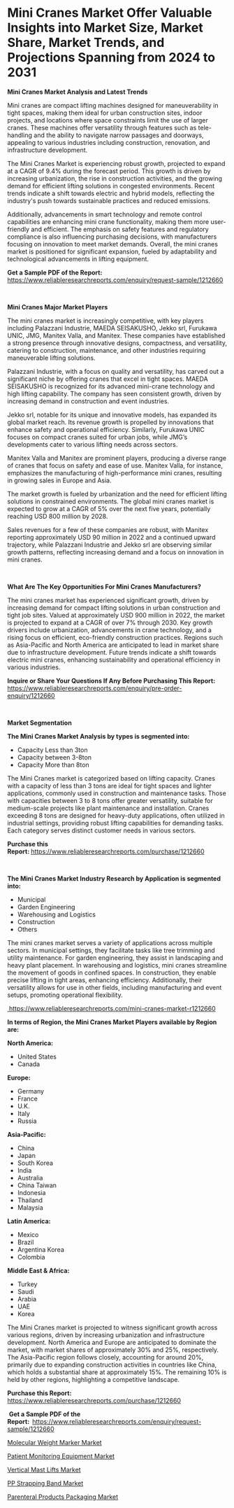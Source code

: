 <p><h1>Mini Cranes Market Offer Valuable Insights into Market Size, Market Share, Market Trends, and Projections Spanning from 2024 to 2031</h1></p><p><strong>Mini Cranes Market Analysis and Latest Trends</strong></p>
<p><p>Mini cranes are compact lifting machines designed for maneuverability in tight spaces, making them ideal for urban construction sites, indoor projects, and locations where space constraints limit the use of larger cranes. These machines offer versatility through features such as tele-handling and the ability to navigate narrow passages and doorways, appealing to various industries including construction, renovation, and infrastructure development.</p><p>The Mini Cranes Market is experiencing robust growth, projected to expand at a CAGR of 9.4% during the forecast period. This growth is driven by increasing urbanization, the rise in construction activities, and the growing demand for efficient lifting solutions in congested environments. Recent trends indicate a shift towards electric and hybrid models, reflecting the industry's push towards sustainable practices and reduced emissions. </p><p>Additionally, advancements in smart technology and remote control capabilities are enhancing mini crane functionality, making them more user-friendly and efficient. The emphasis on safety features and regulatory compliance is also influencing purchasing decisions, with manufacturers focusing on innovation to meet market demands. Overall, the mini cranes market is positioned for significant expansion, fueled by adaptability and technological advancements in lifting equipment.</p></p>
<p><strong>Get a Sample PDF of the Report:&nbsp;</strong> <a href="https://www.reliableresearchreports.com/enquiry/request-sample/1212660?utm_campaign=112&utm_medium=2&utm_source=Github&utm_content=ia&utm_term=17122024&utm_id=mini-cranes">https://www.reliableresearchreports.com/enquiry/request-sample/1212660</a></p>
<p>&nbsp;</p>
<p><strong>Mini Cranes Major Market Players</strong></p>
<p><p>The mini cranes market is increasingly competitive, with key players including Palazzani Industrie, MAEDA SEISAKUSHO, Jekko srl, Furukawa UNIC, JMG, Manitex Valla, and Manitex. These companies have established a strong presence through innovative designs, compactness, and versatility, catering to construction, maintenance, and other industries requiring maneuverable lifting solutions.</p><p>Palazzani Industrie, with a focus on quality and versatility, has carved out a significant niche by offering cranes that excel in tight spaces. MAEDA SEISAKUSHO is recognized for its advanced mini-crane technology and high lifting capability. The company has seen consistent growth, driven by increasing demand in construction and event industries.</p><p>Jekko srl, notable for its unique and innovative models, has expanded its global market reach. Its revenue growth is propelled by innovations that enhance safety and operational efficiency. Similarly, Furukawa UNIC focuses on compact cranes suited for urban jobs, while JMG’s developments cater to various lifting needs across sectors.</p><p>Manitex Valla and Manitex are prominent players, producing a diverse range of cranes that focus on safety and ease of use. Manitex Valla, for instance, emphasizes the manufacturing of high-performance mini cranes, resulting in growing sales in Europe and Asia.</p><p>The market growth is fueled by urbanization and the need for efficient lifting solutions in constrained environments. The global mini cranes market is expected to grow at a CAGR of 5% over the next five years, potentially reaching USD 800 million by 2028. </p><p>Sales revenues for a few of these companies are robust, with Manitex reporting approximately USD 90 million in 2022 and a continued upward trajectory, while Palazzani Industrie and Jekko srl are observing similar growth patterns, reflecting increasing demand and a focus on innovation in mini cranes.</p></p>
<p>&nbsp;</p>
<p><strong>What Are The Key Opportunities For Mini Cranes Manufacturers?</strong></p>
<p><p>The mini cranes market has experienced significant growth, driven by increasing demand for compact lifting solutions in urban construction and tight job sites. Valued at approximately USD 900 million in 2022, the market is projected to expand at a CAGR of over 7% through 2030. Key growth drivers include urbanization, advancements in crane technology, and a rising focus on efficient, eco-friendly construction practices. Regions such as Asia-Pacific and North America are anticipated to lead in market share due to infrastructure development. Future trends indicate a shift towards electric mini cranes, enhancing sustainability and operational efficiency in various industries.</p></p>
<p><strong>Inquire or Share Your Questions If Any Before Purchasing This Report:</strong> <a href="https://www.reliableresearchreports.com/enquiry/pre-order-enquiry/1212660?utm_campaign=112&utm_medium=2&utm_source=Github&utm_content=ia&utm_term=17122024&utm_id=mini-cranes">https://www.reliableresearchreports.com/enquiry/pre-order-enquiry/1212660</a></p>
<p>&nbsp;</p>
<p><strong>Market Segmentation</strong></p>
<p><strong>The Mini Cranes Market Analysis by types is segmented into:</strong></p>
<p><ul><li>Capacity Less than 3ton</li><li>Capacity between 3-8ton</li><li>Capacity More than 8ton</li></ul></p>
<p><p>The Mini Cranes market is categorized based on lifting capacity. Cranes with a capacity of less than 3 tons are ideal for tight spaces and lighter applications, commonly used in construction and maintenance tasks. Those with capacities between 3 to 8 tons offer greater versatility, suitable for medium-scale projects like plant maintenance and installation. Cranes exceeding 8 tons are designed for heavy-duty applications, often utilized in industrial settings, providing robust lifting capabilities for demanding tasks. Each category serves distinct customer needs in various sectors.</p></p>
<p><strong>Purchase this Report:&nbsp;</strong><a href="https://www.reliableresearchreports.com/purchase/1212660?utm_campaign=112&utm_medium=2&utm_source=Github&utm_content=ia&utm_term=17122024&utm_id=mini-cranes">https://www.reliableresearchreports.com/purchase/1212660</a></p>
<p>&nbsp;</p>
<p><strong>The Mini Cranes Market Industry Research by Application is segmented into:</strong></p>
<p><ul><li>Municipal</li><li>Garden Engineering</li><li>Warehousing and Logistics</li><li>Construction</li><li>Others</li></ul></p>
<p><p>The mini cranes market serves a variety of applications across multiple sectors. In municipal settings, they facilitate tasks like tree trimming and utility maintenance. For garden engineering, they assist in landscaping and heavy plant placement. In warehousing and logistics, mini cranes streamline the movement of goods in confined spaces. In construction, they enable precise lifting in tight areas, enhancing efficiency. Additionally, their versatility allows for use in other fields, including manufacturing and event setups, promoting operational flexibility.</p></p>
<p><a href="https://www.reliableresearchreports.com/mini-cranes-market-r1212660?utm_campaign=112&utm_medium=2&utm_source=Github&utm_content=ia&utm_term=17122024&utm_id=mini-cranes">&nbsp;https://www.reliableresearchreports.com/mini-cranes-market-r1212660</a></p>
<p><strong>In terms of Region, the Mini Cranes Market Players available by Region are:</strong></p>
<p>
    <p> <strong> North America: </strong>
        <ul>
            <li>United States</li>
            <li>Canada</li>
        </ul>
        </p> 
    <p> <strong> Europe: </strong>
        <ul>
            <li>Germany</li>
            <li>France</li>
            <li>U.K.</li>
            <li>Italy</li>
            <li>Russia</li>
        </ul>
        </p> 
    <p> <strong> Asia-Pacific: </strong>
        <ul>
            <li>China</li>
            <li>Japan</li>
            <li>South Korea</li>
            <li>India</li>
            <li>Australia</li>
            <li>China Taiwan</li>
            <li>Indonesia</li>
            <li>Thailand</li>
            <li>Malaysia</li>
        </ul>
        </p> 
    <p> <strong> Latin America: </strong>
        <ul>
            <li>Mexico</li>
            <li>Brazil</li>
            <li>Argentina Korea</li>
            <li>Colombia</li>
        </ul>
        </p> 
    <p> <strong> Middle East & Africa: </strong>
        <ul>
            <li>Turkey</li>
            <li>Saudi</li>
            <li>Arabia</li>
            <li>UAE</li>
            <li>Korea</li>
        </ul>
    </p>
    </p>
<p><p>The Mini Cranes market is projected to witness significant growth across various regions, driven by increasing urbanization and infrastructure development. North America and Europe are anticipated to dominate the market, with market shares of approximately 30% and 25%, respectively. The Asia-Pacific region follows closely, accounting for around 20%, primarily due to expanding construction activities in countries like China, which holds a substantial share at approximately 15%. The remaining 10% is held by other regions, highlighting a competitive landscape.</p></p>
<p><strong>Purchase this Report: </strong><a href="https://www.reliableresearchreports.com/purchase/1212660?utm_campaign=112&utm_medium=2&utm_source=Github&utm_content=ia&utm_term=17122024&utm_id=mini-cranes">https://www.reliableresearchreports.com/purchase/1212660</a></p>
<p>&nbsp;<strong>Get a Sample PDF of the Report:&nbsp;&nbsp;</strong><a href="https://www.reliableresearchreports.com/enquiry/request-sample/1212660?utm_campaign=112&utm_medium=2&utm_source=Github&utm_content=ia&utm_term=17122024&utm_id=mini-cranes">https://www.reliableresearchreports.com/enquiry/request-sample/1212660</a></p>
<p><strong></strong></p>
<p><p><a href="https://www.linkedin.com/pulse/molecular-weight-marker-market-revenue-growth-forecast-119-mymgf?utm_campaign=112&utm_medium=2&utm_source=Github&utm_content=ia&utm_term=17122024&utm_id=mini-cranes">Molecular Weight Marker Market</a></p><p><a href="https://www.linkedin.com/pulse/examining-patient-monitoring-equipment-market-analyzing-competitors-ax7ze?utm_campaign=112&utm_medium=2&utm_source=Github&utm_content=ia&utm_term=17122024&utm_id=mini-cranes">Patient Monitoring Equipment Market</a></p><p><a href="https://github.com/delindacallegari68/Market-Research-Report-List-1/blob/main/vertical-mast-lifts-market.md?utm_campaign=112&utm_medium=2&utm_source=Github&utm_content=ia&utm_term=17122024&utm_id=mini-cranes">Vertical Mast Lifts Market</a></p><p><a href="https://github.com/santosh758595/Market-Research-Report-List-6/blob/main/pp-strapping-band-market.md?utm_campaign=112&utm_medium=2&utm_source=Github&utm_content=ia&utm_term=17122024&utm_id=mini-cranes">PP Strapping Band Market</a></p><p><a href="https://www.linkedin.com/pulse/parenteral-products-packaging-market-analysis-2024-2031-ci7le?utm_campaign=112&utm_medium=2&utm_source=Github&utm_content=ia&utm_term=17122024&utm_id=mini-cranes">Parenteral Products Packaging Market</a></p></p>